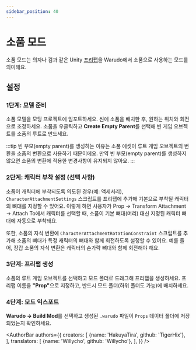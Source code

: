 ```yaml
---
sidebar_position: 40
---
```


# 소품 모드

소품 모드는 의자나 검과 같은 Unity [프리팹](https://docs.unity3d.com/kr/current/Manual/Prefabs.html)을 Warudo에서 소품으로 사용하는 모드를 의미해요.

## 설정

### 1단계: 모델 준비

소품 모델을 모딩 프로젝트에 임포트하세요. 씬에 소품을 배치한 후, 원하는 위치와 회전으로 조정하세요. 소품을 우클릭하고 **Create Empty Parent**를 선택해 빈 게임 오브젝트를 소품의 루트로 만드세요.

:::tip
빈 부모(empty parent)를 생성하는 이유는 소품 에셋이 루트 게임 오브젝트의 변환을 소품의 변환으로 사용하기 때문이에요. 만약 빈 부모(empty parent)를 생성하지 않으면 소품의 변환에 적용한 변경사항이 유지되지 않아요.
:::

### 2단계: 캐릭터 부착 설정 (선택 사항)

소품이 캐릭터에 부착되도록 의도된 경우(예: 액세서리), `CharacterAttachmentSettings` 스크립트를 프리팹에 추가해 기본으로 부착될 캐릭터의 뼈대를 지정할 수 있어요. 이렇게 하면 사용자가 Prop → Transform Attachment → Attach To에서 캐릭터를 선택할 때, 소품이 기본 뼈대(머리) 대신 지정된 캐릭터 뼈대에 자동으로 부착돼요.

또한, 소품의 자식 변환에 `CharacterAttachmentRotationConstraint` 스크립트를 추가해 소품의 뼈대가 특정 캐릭터의 뼈대와 함께 회전하도록 설정할 수 있어요. 예를 들어, 장갑 소품의 자식 변환은 캐릭터의 손가락 뼈대와 함께 회전해야 해요.

### 3단계: 프리팹 생성

소품의 루트 게임 오브젝트를 선택하고 모드 폴더로 드래그해 프리팹을 생성하세요. 프리팹 이름을 <b>"Prop"</b>으로 지정하고, 반드시 모드 폴더(하위 폴더도 가능)에 배치하세요.

### 4단계: 모드 익스포트

**Warudo → Build Mod**를 선택하고 생성된 `.warudo` 파일이 `Props` 데이터 폴더에 저장되었는지 확인하세요.

<AuthorBar authors={{
  creators: [
    {name: 'HakuyaTira', github: 'TigerHix'},
  ],
  translators: [
    {name: 'Willycho', github: 'Willycho'},
  ],
}} />
